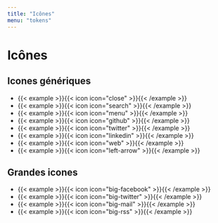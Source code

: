 ```yaml
---
title: "Icônes"
menu: "tokens"
---
```


# Icônes

## Icones génériques

* {{< example >}}{{< icon icon="close" >}}{{< /example >}}
* {{< example >}}{{< icon icon="search" >}}{{< /example >}}
* {{< example >}}{{< icon icon="menu" >}}{{< /example >}}
* {{< example >}}{{< icon icon="github" >}}{{< /example >}}
* {{< example >}}{{< icon icon="twitter" >}}{{< /example >}}
* {{< example >}}{{< icon icon="linkedin" >}}{{< /example >}}
* {{< example >}}{{< icon icon="web" >}}{{< /example >}}
* {{< example >}}{{< icon icon="left-arrow" >}}{{< /example >}}

## Grandes icones

<div class="footer">
    <ul>
        <li>{{< example >}}{{< icon icon="big-facebook" >}}{{< /example >}}</li>
        <li>{{< example >}}{{< icon icon="big-twitter" >}}{{< /example >}}</li>
        <li>{{< example >}}{{< icon icon="big-mail" >}}{{< /example >}}</li>
        <li>{{< example >}}{{< icon icon="big-rss" >}}{{< /example >}}</li>
    </ul>
</div>
